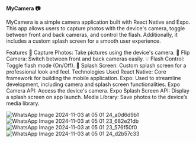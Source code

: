 **MyCamera 📷**

MyCamera is a simple camera application built with React Native and Expo. This app allows users to capture photos with the device's camera, toggle between front and back cameras, and control the flash. Additionally, it includes a custom splash screen for a smooth user experience.

Features
📸 Capture Photos: Take pictures using the device's camera.
🔄 Flip Camera: Switch between front and back cameras easily.
💡 Flash Control: Toggle flash mode (On/Off).
🎉 Splash Screen: Custom splash screen for a professional look and feel.
Technologies Used
React Native: Core framework for building the mobile application.
Expo: Used to streamline development, including camera and splash screen functionalities.
Expo Camera API: Access the device's camera.
Expo Splash Screen API: Display a splash screen on app launch.
Media Library: Save photos to the device’s media library.

![WhatsApp Image 2024-11-03 at 05 01 24_a0d6d9b1](https://github.com/user-attachments/assets/e6b87d68-4809-493f-b837-c0b3ba3dc44b)
![WhatsApp Image 2024-11-03 at 05 01 23_682e21db](https://github.com/user-attachments/assets/3af3ffd3-349d-488a-87fc-b11acf3c10e2)
![WhatsApp Image 2024-11-03 at 05 01 23_576f50f0](https://github.com/user-attachments/assets/428a031e-328e-444d-8b33-bba4161a5bff)
![WhatsApp Image 2024-11-03 at 05 01 24_d2b57c33](https://github.com/user-attachments/assets/236496a6-48f7-42c1-9eb7-9c5b5c9fafa1)




